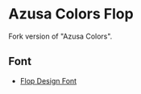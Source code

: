 Azusa Colors Flop
=============

Fork version of "Azusa Colors".

## Font

- [Flop Design Font](https://www.flopdesign.com/freefont/flopdesignfont.html)